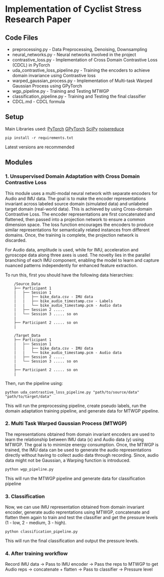 # Implementation of Cyclist Stress Research Paper

## Code Files
* preprocessing.py - Data Preprocessing, Denoising, Downsampling
* neural_networks.py - Neural networks involved in the project
* contrastive_loss.py - Implementation of Cross Domain Contrastive Loss (CDCL) in PyTorch
* uda_contrastive_loss_pipeline.py - Training the encoders to achieve domain invariance using Contrastive loss
* warped_gaussian_process.py - Implementation of Multi-task Warped Gaussian Process using GPyTorch
* wgp_pipeline.py - Training and Testing MTWGP
* classification_pipeline.py - Training and Testing the final classifier
* CDCL.md - CDCL formula

## Setup
Main Libraries used: [PyTorch](https://github.com/pytorch/pytorch) [GPyTorch](https://github.com/cornellius-gp/gpytorch) [SciPy](https://github.com/scipy/scipy) [noisereduce](https://github.com/timsainb/noisereduce/tree/master)
```
pip install -r requirements.txt
```
Latest versions are recommended

## Modules
### 1. Unsupervised Domain Adaptation with Cross Domain Contrastive Loss
This module uses a multi-modal neural network with separate encoders for Audio and IMU data. The goal is to make the encoder representations invariant across labeled source domain (simulated data) and unlabeled target domain (real-world data). This is achieved by using Cross-domain Contrastive Loss. The encoder representations are first concatenated and flattened, then passed into a projection network to ensure a common dimension space. The loss function encourages the encoders to produce similar representations for semantically related instances from different domains. Once, the training is complete, the projection network is discarded.

For Audio data, amplitude is used, while for IMU, acceleration and gyroscope data along three axes is used. The novelty lies in the parallel branching of each IMU component, enabling the model to learn and capture nuanced patterns independently for enhanced feature extraction.
   
   To run this, first you should have the following data hierarchies:
   
        /Source_Data
        ├── Participant 1
        |   ├── Session 1
        │   │   ├── bike_data.csv - IMU data
        |   |   ├── bike_audio_timestamp.csv - Labels
        |   |   └── bike_audio_timestamp.pcm - Audio data
        |   ├── Session 2 .....
        |   └── Session 3 ..... so on   
        |   
        ├── Participant 2 ..... so on
        |

        /Target_Data
        ├── Participant 1
        |   ├── Session 1
        │   │   ├── bike_data.csv - IMU data
        |   |   └── bike_audio_timestamp.pcm - Audio data
        |   ├── Session 2 .....
        |   └── Session 3 ..... so on   
        |   
        ├── Participant 2 ..... so on
        |
   Then, run the pipeline using:
   ```
   python uda_contrastive_loss_pipeline.py "path/to/source/data" "path/to/target/data"
   ```
   This will run the preprocessing pipeline, create pseudo labels, run the domain adaptation training pipeline, and generate data for MTWGP pipeline.

### 2. Multi Task Warped Gaussian Process (MTWGP)
The representations obtained from domain invariant encoders are used to learn the relationship between IMU data (x) and Audio data (y) using MTWGP. The goal is to minimize energy consumption. Once, the MTWGP is trained, the IMU data can be used to generate the audio representations directly without having to collect audio data through recording. Since, audio data might not be Gaussian, a Warping function is introduced.
   ```
   python wgp_pipeline.py
   ```
   This will run the MTWGP pipeline and generate data for classification pipeline

### 3. Classification
Now, we can use IMU representation obtained from domain invariant encoder, generate audio reprentations using MTWGP, concatenate and flatten them again to train and test the classifier and get the pressure levels (1 - low, 2 - medium, 3 - high).
   ```
   python classification_pipeline.py
   ```
   This will run the final classification and output the pressure levels.

### 4. After training workflow
Record IMU data -> Pass to IMU encoder -> Pass the reps to MTWGP to get Audio reps -> concatenate + flatten -> Pass  to classifier -> Pressure level 
   
